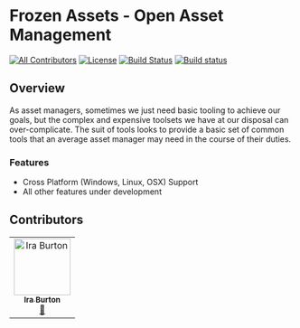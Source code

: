 # Frozen Assets - Open Asset Management
<!-- TODO: Add the URL to the repo license file once it exists -->
[![All Contributors](https://img.shields.io/badge/all_contributors-1-green.svg?style=flat)](#contributors)
[![License](https://img.shields.io/github/license/iburton/frozen)](https://github.com/iburton/frozen/blob/master/LICENSE)
[![Build Status](https://travis-ci.org/iburton/frozen.svg?branch=master)](https://travis-ci.org/iburton/frozen)
[![Build status](https://ci.appveyor.com/api/projects/status/wusjd45r51ueuv63?svg=true)](https://ci.appveyor.com/project/iburton/frozen)

## Overview
As asset managers, sometimes we just need basic tooling to achieve our goals, but the complex and expensive toolsets we have at our disposal can over-complicate. The suit of tools looks to provide a basic set of common tools that an average asset manager may need in the course of their duties.

### Features
- Cross Platform (Windows, Linux, OSX) Support
- All other features under development

## Contributors

<!-- ALL-CONTRIBUTORS-LIST:START - Do not remove or modify this section -->
<!-- prettier-ignore -->
<table>
  <tr>
    <td align="center"><a href="http://www.phiw.com"><img src="https://avatars0.githubusercontent.com/u/56963?v=4" width="100px;" alt="Ira Burton"/><br /><sub><b>Ira Burton</b></sub></a><br /><a href="#tool-iburton" title="Tools">🔧</a></td>
  </tr>
</table>

<!-- ALL-CONTRIBUTORS-LIST:END -->